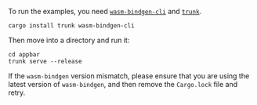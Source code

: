 To run the examples, you need [`wasm-bindgen-cli`](https://github.com/rustwasm/wasm-bindgen/) and [`trunk`](https://github.com/thedodd/trunk).

```
cargo install trunk wasm-bindgen-cli
```

Then move into a directory and run it:

```
cd appbar
trunk serve --release
```

If the `wasm-bindgen` version mismatch, please ensure that you are using the latest version of `wasm-bindgen`, and then remove the `Cargo.lock` file and retry.